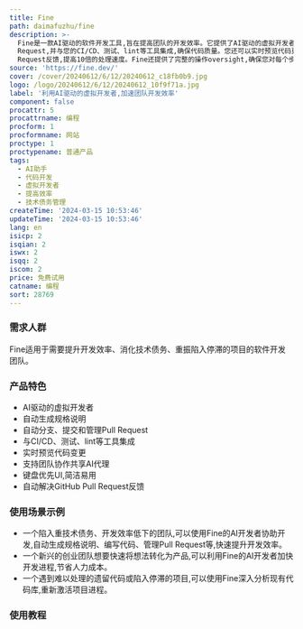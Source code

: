 ```yaml
---
title: Fine
path: daimafuzhu/fine
description: >-
  Fine是一款AI驱动的软件开发工具,旨在提高团队的开发效率。它提供了AI驱动的虚拟开发者,能够处理繁琐的开发任务,快速消化技术债务,并重振陷入停滞的项目。Fine的AI开发者可以深入分析代码库,自动生成规格说明,为您指明前进的方向。它们可以自动分支、提交代码变更、管理Pull
  Request,并与您的CI/CD、测试、lint等工具集成,确保代码质量。您还可以实时预览代码更改效果,加快迭代改进的步伐。Fine专为团队协作而设计,支持共享AI代理,实现高效协作。它拥有开发者友好的键盘优先UI,注重简洁和易用性。Fine将帮助您自动解决GitHub上的Pull
  Request反馈,提高10倍的处理速度。Fine还提供了完整的操作oversight,确保您对每个步骤都有完全控制权。
source: 'https://fine.dev/'
cover: /cover/20240612/6/12/20240612_c18fb0b9.jpg
logo: /logo/20240612/6/12/20240612_10f9f71a.jpg
label: '利用AI驱动的虚拟开发者,加速团队开发效率'
component: false
procattr: 5
procattrname: 编程
procform: 1
procformname: 网站
proctype: 1
proctypename: 普通产品
tags:
  - AI助手
  - 代码开发
  - 虚拟开发者
  - 提高效率
  - 技术债务管理
createTime: '2024-03-15 10:53:46'
updateTime: '2024-03-15 10:53:46'
lang: en
isicp: 2
isqian: 2
iswx: 2
isqq: 2
iscom: 2
price: 免费试用
catname: 编程
sort: 28769
---
```




### 需求人群
Fine适用于需要提升开发效率、消化技术债务、重振陷入停滞的项目的软件开发团队。

### 产品特色
- AI驱动的虚拟开发者
- 自动生成规格说明
- 自动分支、提交和管理Pull Request
- 与CI/CD、测试、lint等工具集成
- 实时预览代码变更
- 支持团队协作共享AI代理
- 键盘优先UI,简洁易用
- 自动解决GitHub Pull Request反馈

### 使用场景示例
- 一个陷入重技术债务、开发效率低下的团队,可以使用Fine的AI开发者协助开发,自动生成规格说明、编写代码、管理Pull Request等,快速提升开发效率。
- 一个新兴的创业团队想要快速将想法转化为产品,可以利用Fine的AI开发者加快开发进程,节省人力成本。
- 一个遇到难以处理的遗留代码或陷入停滞的项目,可以使用Fine深入分析现有代码库,重新激活项目进程。

### 使用教程


  
